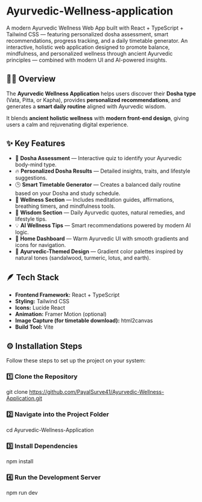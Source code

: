 # Ayurvedic-Wellness-application
A modern Ayurvedic Wellness Web App built with React + TypeScript + Tailwind CSS — featuring personalized dosha assessment, smart recommendations, progress tracking, and a daily timetable generator.
An interactive, holistic web application designed to promote balance, mindfulness, and personalized wellness through ancient Ayurvedic principles — combined with modern UI and AI-powered insights.

## 🧘‍♀️ **Overview**

The **Ayurvedic Wellness Application** helps users discover their **Dosha type** (Vata, Pitta, or Kapha), provides **personalized recommendations**, and generates a **smart daily routine** aligned with Ayurvedic wisdom.

It blends **ancient holistic wellness** with **modern front-end design**, giving users a calm and rejuvenating digital experience.


## ✨ **Key Features**

- 🧩 **Dosha Assessment** — Interactive quiz to identify your Ayurvedic body-mind type.  
- 🔥 **Personalized Dosha Results** — Detailed insights, traits, and lifestyle suggestions.  
- 🕒 **Smart Timetable Generator** — Creates a balanced daily routine based on your Dosha and study schedule.  
- 🧘 **Wellness Section** — Includes meditation guides, affirmations, breathing timers, and mindfulness tools.  
- 📖 **Wisdom Section** — Daily Ayurvedic quotes, natural remedies, and lifestyle tips.  
- 💡 **AI Wellness Tips** — Smart recommendations powered by modern AI logic.  
- 🏡 **Home Dashboard** — Warm Ayurvedic UI with smooth gradients and icons for navigation.  
- 🌈 **Ayurvedic-Themed Design** — Gradient color palettes inspired by natural tones (sandalwood, turmeric, lotus, and earth).


## 🪶 **Tech Stack**

- **Frontend Framework:** React + TypeScript  
- **Styling:** Tailwind CSS  
- **Icons:** Lucide React  
- **Animation:** Framer Motion (optional)  
- **Image Capture (for timetable download):** html2canvas  
- **Build Tool:** Vite  


## ⚙️ **Installation Steps**

Follow these steps to set up the project on your system:

### 1️⃣ Clone the Repository

git clone https://github.com/PayalSurve41/Ayurvedic-Wellness-Application.git

### 2️⃣ Navigate into the Project Folder

cd Ayurvedic-Wellness-Application

### 3️⃣ Install Dependencies

npm install

### 4️⃣ Run the Development Server

npm run dev

